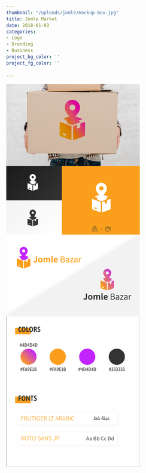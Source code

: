 ```yaml
---
thumbnail: "/uploads/jomle/mockup-box.jpg"
title: Jomle Market
date: 2018-01-03
categories:
- Logo
- Branding
- Business
project_bg_color: ''
project_fg_color: ''

---
```

![](/uploads/jomle/brand.jpg)